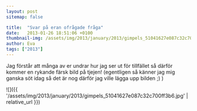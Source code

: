 ```yaml
---
layout: post
sitemap: false

title:  "Svar på eran ofrågade fråga"
date:   2013-01-26 18:51:06 +0100
thumbnail-img: /assets/img/2013/january/2013/gimpels_51041627e087c32c700ff3b6.jpg
author: Eva
tags: ["2013"]
---
```


Jag förstår att många av er undrar hur jag ser ut för tillfället så därför kommer en rykande färsk bild på tjejen! (egentligen så känner jag mig ganska söt idag så det är nog därför jag ville lägga upp bilden ;) )

![]({{ '/assets/img/2013/january/2013/gimpels_51041627e087c32c700ff3b6.jpg'  | relative_url }})

